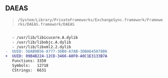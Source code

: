 ## DAEAS

> `/System/Library/PrivateFrameworks/ExchangeSync.framework/Frameworks/DAEAS.framework/DAEAS`

```diff

   - /usr/lib/libicucore.A.dylib
   - /usr/lib/libobjc.A.dylib
   - /usr/lib/libxml2.2.dylib
-  UUID: 5DAB9B56-8777-30B0-A7AB-3DBA645078B6
+  UUID: 09B4B224-12CD-3466-A0F0-A0C1E3133B7A
   Functions: 3350
   Symbols:   12718
   CStrings:  6631

```
